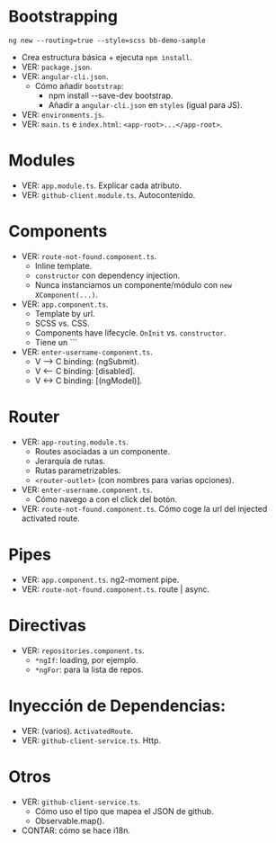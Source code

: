 # Bootstrapping

    ng new --routing=true --style=scss bb-demo-sample

- Crea estructura básica + ejecuta `npm install`.
- VER: `package.json`.
- VER: `angular-cli.json`.
  - Cómo añadir `bootstrap`:
    - npm install --save-dev bootstrap.
    - Añadir a `angular-cli.json` en `styles` (igual para JS).
- VER: `environments.js`.
- VER: `main.ts` e `index.html`: `<app-root>...</app-root>`.

# Modules

- VER: `app.module.ts`. Explicar cada atributo.
- VER: `github-client.module.ts`. Autocontenido.

# Components

- VER: `route-not-found.component.ts`.
  - Inline template.
  - `constructor` con dependency injection.
  - Nunca instanciamos un componente/módulo con `new XComponent(...)`.
- VER: `app.component.ts`.
  - Template by url.
  - SCSS vs. CSS.
  - Components have lifecycle. `OnInit` vs. `constructor`.
  - Tiene un `<router-outlet></router-outlet>``
- VER: `enter-username-component.ts`.
  - V --> C binding: (ngSubmit).
  - V <-- C binding: [disabled].
  - V <-> C binding: [(ngModel)].

# Router

- VER: `app-routing.module.ts`.
  - Routes asociadas a un componente.
  - Jerarquía de rutas.
  - Rutas parametrizables.
  - `<router-outlet>` (con nombres para varias opciones).
- VER: `enter-username.component.ts`.
  - Cómo navego a con el click del botón.
- VER: `route-not-found.component.ts`. Cómo coge la url del injected activated route.

# Pipes

- VER: `app.component.ts`. ng2-moment pipe.
- VER: `route-not-found.component.ts`. route | async.

# Directivas

- VER: `repositories.component.ts`.
  - `*ngIf`: loading, por ejemplo.
  - `*ngFor`: para la lista de repos.

# Inyección de Dependencias:

- VER: (varios). `ActivatedRoute`.
- VER: `github-client-service.ts`. Http.

# Otros
- VER: `github-client-service.ts`.
  - Cómo uso el tipo que mapea el JSON de github.
  - Observable.map().
- CONTAR: cómo se hace i18n.


